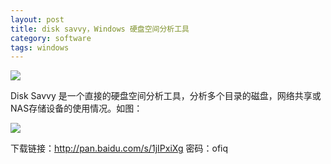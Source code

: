 ```yaml
---
layout: post
title: disk savvy，Windows 硬盘空间分析工具
category: software
tags: windows
---
```


![](https://cdn.kelu.org/blog/tags/windows.jpg)

Disk Savvy 是一个直接的硬盘空间分析工具，分析多个目录的磁盘，网络共享或NAS存储设备的使用情况。如图：

![](https://cdn.kelu.org/blog/2017/04/20170503200342.jpg)

下载链接：<http://pan.baidu.com/s/1jIPxiXg> 密码：ofiq